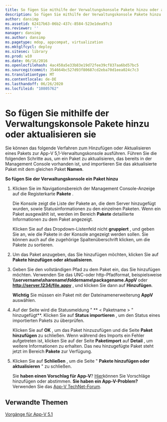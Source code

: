 ```yaml
---
title: So fügen Sie mithilfe der Verwaltungskonsole Pakete hinzu oder aktualisieren sie
description: So fügen Sie mithilfe der Verwaltungskonsole Pakete hinzu oder aktualisieren sie
author: dansimp
ms.assetid: 62417b63-06b2-437c-8584-523e1dea97c3
ms.reviewer: ''
manager: dansimp
ms.author: dansimp
ms.pagetype: mdop, appcompat, virtualization
ms.mktglfcycl: deploy
ms.sitesec: library
ms.prod: w10
ms.date: 06/16/2016
ms.openlocfilehash: 4ac458a5e33b83e19d72fee39cf837aa6bd57bc5
ms.sourcegitcommit: 354664bc527d93f80687cd2eba70d1eea024c7c3
ms.translationtype: MT
ms.contentlocale: de-DE
ms.lasthandoff: 06/26/2020
ms.locfileid: "10805762"
---
```

# So fügen Sie mithilfe der Verwaltungskonsole Pakete hinzu oder aktualisieren sie


Sie können das folgende Verfahren zum Hinzufügen oder Aktualisieren eines Pakets zur App-V 5,1-Verwaltungskonsole ausführen. Führen Sie die folgenden Schritte aus, um ein Paket zu aktualisieren, das bereits in der Management Console vorhanden ist, und importieren Sie das aktualisierte Paket mit dem gleichen Paket **Namen**.

**So fügen Sie der Verwaltungskonsole ein Paket hinzu**

1.  Klicken Sie im Navigationsbereich der Management Console-Anzeige auf die Registerkarte **Pakete** .

    Die Konsole zeigt die Liste der Pakete an, die dem Server hinzugefügt wurden, sowie Statusinformationen zu den einzelnen Paketen. Wenn ein Paket ausgewählt ist, werden im Bereich **Pakete** detaillierte Informationen zu dem Paket angezeigt.

    Klicken Sie auf das Dropdown-Listenfeld nicht **gruppiert** , und geben Sie an, wie die Pakete in der Konsole angezeigt werden sollen. Sie können auch auf die zugehörige Spaltenüberschrift klicken, um die Pakete zu sortieren.

2.  Um das Paket anzugeben, das Sie hinzufügen möchten, klicken Sie auf **Pakete hinzufügen oder aktualisieren**.

3.  Geben Sie den vollständigen Pfad zu dem Paket ein, das Sie hinzufügen möchten. Verwenden Sie das UNC-oder http-Pfadformat, beispielsweise **\\\\servername\\sharename\\foldername\\packagename.AppV** oder **http://server.1234/file.appv** , und klicken Sie dann auf **Hinzufügen**.

    **Wichtig**  Sie müssen ein Paket mit der Dateinamenerweiterung **AppV** auswählen.

     

4.  Auf der Seite wird die Statusmeldung " ** &lt; Paketname &gt; " hinzugefügt**. Klicken Sie auf **Status importieren** , um den Status eines importierten Pakets zu überprüfen.

    Klicken Sie auf **OK** , um das Paket hinzuzufügen und die Seite **Paket hinzufügen** zu schließen. Wenn während des Imports ein Fehler aufgetreten ist, klicken Sie auf der Seite **Paketimport** auf **Detail** , um weitere Informationen zu erhalten. Das neu hinzugefügte Paket steht jetzt im Bereich **Pakete** zur Verfügung.

5.  Klicken Sie auf **Schließen** , um die Seite " **Pakete hinzufügen oder aktualisieren** " zu schließen.

    Sie **haben einen Vorschlag für App-V**? [Hier](http://appv.uservoice.com/forums/280448-microsoft-application-virtualization)können Sie Vorschläge hinzufügen oder abstimmen. **Sie haben ein App-V-Problem?** Verwenden Sie das [App-V TechNet-Forum](https://social.technet.microsoft.com/Forums/home?forum=mdopappv).

## Verwandte Themen


[Vorgänge für App-V 5.1](operations-for-app-v-51.md)

 

 





